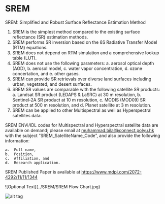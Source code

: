 # SREM
SREM: Simplified and Robust Surface Reflectance Estimation Method

1.	SREM is the simplest method compared to the existing surface reflectance (SR) estimation methods. 
2.	SREM performs SR inversion based on the 6S Radiative Transfer Model (RTM) equations.
3.	SREM does not depend on RTM simulation and a comprehensive lookup table (LUT).
4.	SREM does not use the following parameters:
a. aerosol optical depth (AOD),
b.	aerosol model,
c.	water vapor concentration,
d.	ozone concertation, and
e.	other gases.
5.	SREM can provide SR retrievals over diverse land surfaces including urban, vegetated, and desert surfaces.
6.	SREM SR values are comparable with the following satellite SR products:
    a.	Landsat SR product (LEDAPS & LaSRC) at 30 m resolution, 
    b.	Sentinel-2A SR product at 10 m resolution, 
    c.	MODIS (MOD09) SR product at 500 m resolution, and 
    d.	Planet satellite at 3 m resolution. 
7.	SREM can be applied to other Multispectral as well as Hyperspectral satellites data. 

SREM ENVI/IDL codes for Multispectral and Hyperspectral satellite data are available on demand; please email at muhammad.bilal@connect.polyu.hk with the subject “SREM_SatelliteName_Code”, and also provide the following information:

    a.	Full name, 
    b.	Position, 
    c.	Affiliation, and
    d.	Research application.

SREM Published Paper is available at https://www.mdpi.com/2072-4292/11/11/1344

![Optional Text](../SREM/SREM Flow Chart.jpg)

![alt tag](https://github.com/rsbilal/SREM/blob/master/SREM%20Flow%20Chart.jpg)
